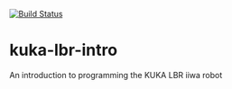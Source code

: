 [![Build Status](https://travis-ci.com/nnadeau/kuka-lbr-intro.svg?token=FN9pU87Hzpg8Cn89F6sm&branch=master)](https://travis-ci.com/nnadeau/kuka-lbr-intro)

# kuka-lbr-intro
An introduction to programming the KUKA LBR iiwa robot 
